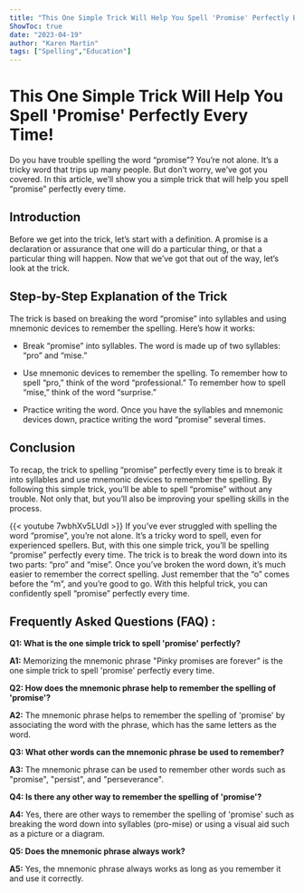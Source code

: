 ```yaml
---
title: "This One Simple Trick Will Help You Spell 'Promise' Perfectly Every Time!"
ShowToc: true 
date: "2023-04-19"
author: "Karen Martin" 
tags: ["Spelling","Education"]
---
```

# This One Simple Trick Will Help You Spell 'Promise' Perfectly Every Time! 

Do you have trouble spelling the word “promise”? You’re not alone. It’s a tricky word that trips up many people. But don’t worry, we’ve got you covered. In this article, we’ll show you a simple trick that will help you spell “promise” perfectly every time. 

## Introduction 

Before we get into the trick, let’s start with a definition. A promise is a declaration or assurance that one will do a particular thing, or that a particular thing will happen. Now that we’ve got that out of the way, let’s look at the trick. 

## Step-by-Step Explanation of the Trick

The trick is based on breaking the word “promise” into syllables and using mnemonic devices to remember the spelling. Here’s how it works: 

* Break “promise” into syllables. The word is made up of two syllables: “pro” and “mise.” 

* Use mnemonic devices to remember the spelling. To remember how to spell “pro,” think of the word “professional.” To remember how to spell “mise,” think of the word “surprise.” 

* Practice writing the word. Once you have the syllables and mnemonic devices down, practice writing the word “promise” several times. 

## Conclusion

To recap, the trick to spelling “promise” perfectly every time is to break it into syllables and use mnemonic devices to remember the spelling. By following this simple trick, you’ll be able to spell “promise” without any trouble. Not only that, but you’ll also be improving your spelling skills in the process.

{{< youtube 7wbhXv5LUdI >}} 
If you’ve ever struggled with spelling the word “promise”, you’re not alone. It’s a tricky word to spell, even for experienced spellers. But, with this one simple trick, you’ll be spelling “promise” perfectly every time. The trick is to break the word down into its two parts: “pro” and “mise”. Once you’ve broken the word down, it’s much easier to remember the correct spelling. Just remember that the “o” comes before the “m”, and you’re good to go. With this helpful trick, you can confidently spell “promise” perfectly every time.

## Frequently Asked Questions (FAQ) :
**Q1: What is the one simple trick to spell 'promise' perfectly?**

**A1:** Memorizing the mnemonic phrase "Pinky promises are forever" is the one simple trick to spell 'promise' perfectly every time.

**Q2: How does the mnemonic phrase help to remember the spelling of 'promise'?**

**A2:** The mnemonic phrase helps to remember the spelling of 'promise' by associating the word with the phrase, which has the same letters as the word.

**Q3: What other words can the mnemonic phrase be used to remember?**

**A3:** The mnemonic phrase can be used to remember other words such as "promise", "persist", and "perseverance".

**Q4: Is there any other way to remember the spelling of 'promise'?**

**A4:** Yes, there are other ways to remember the spelling of 'promise' such as breaking the word down into syllables (pro-mise) or using a visual aid such as a picture or a diagram.

**Q5: Does the mnemonic phrase always work?**

**A5:** Yes, the mnemonic phrase always works as long as you remember it and use it correctly.





